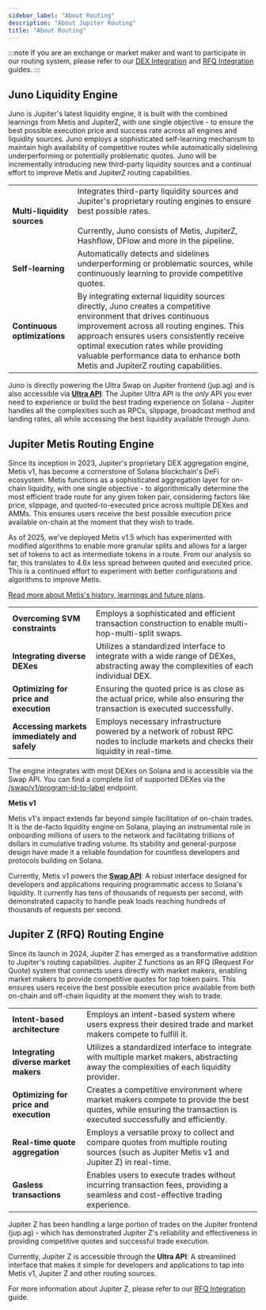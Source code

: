 ```yaml
---
sidebar_label: "About Routing"
description: "About Jupiter Routing"
title: "About Routing"
---
```


<head>
    <title>About Routing</title>
    <meta name="twitter:card" content="summary" />
</head> 

:::note
If you are an exchange or market maker and want to participate in our routing system, please refer to our [DEX Integration](/docs/routing/dex-integration) and [RFQ Integration](/docs/routing/rfq-integration) guides.
:::

## Juno Liquidity Engine

Juno is Jupiter's latest liquidity engine, it is built with the combined learnings from Metis and JupiterZ, with one single objective - to ensure the best possible execution price and success rate across all engines and liquidity sources. Juno employs a sophisticated self-learning mechanism to maintain high availability of competitive routes while automatically sidelining underperforming or potentially problematic quotes. Juno will be incrementally introducing new third-party liquidity sources and a continual effort to improve Metis and JupiterZ routing capabilities.

|  |  |
| --- | --- |
| **Multi-liquidity sources** | Integrates third-party liquidity sources and Jupiter's proprietary routing engines to ensure best possible rates.<br /><br />Currently, Juno consists of Metis, JupiterZ, Hashflow, DFlow and more in the pipeline. |
| **Self-learning** | Automatically detects and sidelines underperforming or problematic sources, while continuously learning to provide competitive quotes. |
| **Continuous optimizations** | By integrating external liquidity sources directly, Juno creates a competitive environment that drives continuous improvement across all routing engines. This approach ensures users consistently receive optimal execution rates while providing valuable performance data to enhance both Metis and JupiterZ routing capabilities. |

Juno is directly powering the Ultra Swap on Jupiter frontend (jup.ag) and is also accessible via [**Ultra API**](/docs/ultra-api): The Jupiter Ultra API is the *only* API you ever need to experience or build the best trading experience on Solana - Jupiter handles all the complexities such as RPCs, slippage, broadcast method and landing rates, all while accessing the best liquidity available through Juno.

## Jupiter Metis Routing Engine

Since its inception in 2023, Jupiter's proprietary DEX aggregation engine, Metis v1, has become a cornerstone of Solana blockchain's DeFi ecosystem. Metis functions as a sophisticated aggregation layer for on-chain liquidity, with one single objective - to algorithmically determine the most efficient trade route for any given token pair, considering factors like price, slippage, and quoted-to-executed price across multiple DEXes and AMMs. This ensures users receive the best possible execution price available on-chain at the moment that they wish to trade.

As of 2025, we've deployed Metis v1.5 which has experimented with modified algorithms to enable more granular splits and allows for a larger set of tokens to act as intermediate tokens in a route. From our analysis so far, this translates to 4.6x less spread between quoted and executed price. This is a continued effort to experiment with better configurations and algorithms to improve Metis.

[Read more about Metis's history, learnings and future plans](https://x.com/sssionggg/status/1912378618711535889).

|  |  |
| --- | --- |
| **Overcoming SVM constraints** | Employs a sophisticated and efficient transaction construction to enable multi-hop-multi-split swaps. |
| **Integrating diverse DEXes** | Utilizes a standardized interface to integrate with a wide range of DEXes, abstracting away the complexities of each individual DEX. |
| **Optimizing for price and execution** | Ensuring the quoted price is as close as the actual price, while also ensuring the transaction is executed successfully. |
| **Accessing markets immediately and safely** | Employs necessary infrastructure powered by a network of robust RPC nodes to include markets and checks their liquidity in real-time. |

The engine integrates with most DEXes on Solana and is accessible via the Swap API. You can find a complete list of supported DEXes via the [/swap/v1/program-id-to-label](https://lite-api.jup.ag/swap/v1/program-id-to-label) endpoint.

**Metis v1**

Metis v1's impact extends far beyond simple facilitation of on-chain trades. It is the de-facto liquidity engine on Solana, playing an instrumental role in onboarding millions of users to the network and facilitating trillions of dollars in cumulative trading volume. Its stability and general-purpose design have made it a reliable foundation for countless developers and protocols building on Solana.

Currently, Metis v1 powers the [**Swap API**](/docs/swap-api): A robust interface designed for developers and applications requiring programmatic access to Solana's liquidity. It currently has tens of thousands of requests per second, with demonstrated capacity to handle peak loads reaching hundreds of thousands of requests per second.

## Jupiter Z (RFQ) Routing Engine

Since its launch in 2024, Jupiter Z has emerged as a transformative addition to Jupiter's routing capabilities. Jupiter Z functions as an RFQ (Request For Quote) system that connects users directly with market makers, enabling market makers to provide competitive quotes for top token pairs. This ensures users receive the best possible execution price available from both on-chain and off-chain liquidity at the moment they wish to trade.

|  |  |
| --- | --- |
| **Intent-based architecture** | Employs an intent-based system where users express their desired trade and market makers compete to fulfill it. |
| **Integrating diverse market makers** | Utilizes a standardized interface to integrate with multiple market makers, abstracting away the complexities of each liquidity provider. |
| **Optimizing for price and execution** | Creates a competitive environment where market makers compete to provide the best quotes, while ensuring the transaction is executed successfully and efficiently. |
| **Real-time quote aggregation** | Employs a versatile proxy to collect and compare quotes from multiple routing sources (such as Jupiter Metis v1 and Jupiter Z) in real-time. |
| **Gasless transactions** | Enables users to execute trades without incurring transaction fees, providing a seamless and cost-effective trading experience. |

Jupiter Z has been handling a large portion of trades on the Jupiter frontend (jup.ag) - which has demonstrated Jupiter Z's reliability and effectiveness in providing competitive quotes and successful trade execution.

Currently, Jupiter Z is accessible through the **Ultra API**: A streamlined interface that makes it simple for developers and applications to tap into Metis v1, Jupiter Z and other routing sources.

For more information about Jupiter Z, please refer to our [RFQ Integration](/docs/routing/rfq-integration) guide.
